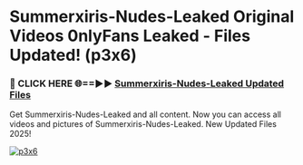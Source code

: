 # Summerxiris-Nudes-Leaked Original Videos 0nlyFans Leaked - Files Updated! (p3x6)

<h3>🔴 CLICK HERE 🌐==►► <a href="https://tinyurl.com/4mcuefdz" rel="nofollow">Summerxiris-Nudes-Leaked Updated Files</a></h3>

Get Summerxiris-Nudes-Leaked and all content. Now you can access all videos and pictures of Summerxiris-Nudes-Leaked. New Updated Files 2025!

[![p3x6](https://i.imgur.com/StAQSOY.gif)](https://tinyurl.com/4mcuefdz)
